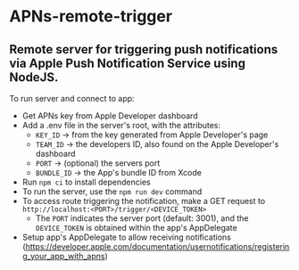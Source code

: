# APNs-remote-trigger
## Remote server for triggering push notifications via Apple Push Notification Service using NodeJS.

To run server and connect to app:
- Get APNs key from Apple Developer dashboard
- Add a .env file in the server's root, with the attributes:
  - `KEY_ID` -> from the key generated from Apple Developer's page
  - `TEAM_ID` -> the developers ID, also found on the Apple Developer's dashboard
  - `PORT` -> (optional) the servers port
  - `BUNDLE_ID` -> the App's bundle ID from Xcode
- Run `npm ci` to install dependencies
- To run the server, use the `npm run dev` command
- To access route triggering the notification, make a GET request to `http://localhost:<PORT>/trigger/<DEVICE_TOKEN>`
  - The `PORT` indicates the server port (default: 3001), and the `DEVICE_TOKEN` is obtained within the app's AppDelegate
- Setup app's AppDelegate to allow receiving notifications (https://developer.apple.com/documentation/usernotifications/registering_your_app_with_apns)
